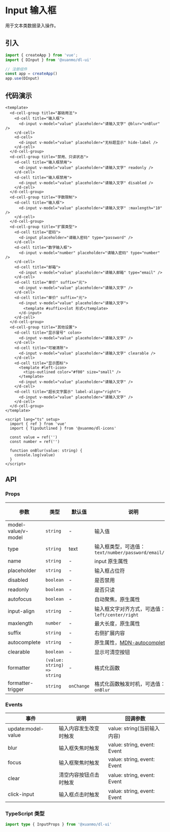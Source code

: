# Input 输入框

用于文本类数据录入操作。

## 引入

```typescript
import { createApp } from 'vue';
import { DInput } from '@xuanmo/dl-ui'

// 注册组件
const app = createApp()
app.use(DInput)
```

## 代码演示

```vue client=Mobile playground=MInput
<template>
  <d-cell-group title="基础用法">
    <d-cell title="输入框">
      <d-input v-model="value" placeholder="请输入文字" @blur="onBlur" />
    </d-cell>
    <d-cell>
      <d-input v-model="value" placeholder="无标题显示" hide-label />
    </d-cell>
  </d-cell-group>
  <d-cell-group title="禁用、只读状态">
    <d-cell title="输入框禁用">
      <d-input v-model="value" placeholder="请输入文字" readonly />
    </d-cell>
    <d-cell title="输入框禁用">
      <d-input v-model="value" placeholder="请输入文字" disabled />
    </d-cell>
  </d-cell-group>
  <d-cell-group title="字数限制">
    <d-cell title="输入框">
      <d-input v-model="value" placeholder="请输入文字" :maxlength="10" />
    </d-cell>
  </d-cell-group>
  <d-cell-group title="扩展类型">
    <d-cell title="密码">
      <d-input placeholder="请输入密码" type="password" />
    </d-cell>
    <d-cell title="数字输入框">
      <d-input v-model="number" placeholder="请输入密码" type="number" />
    </d-cell>
    <d-cell title="邮箱">
      <d-input v-model="value" placeholder="请输入邮箱" type="email" />
    </d-cell>
    <d-cell title="单价" suffix="元">
      <d-input v-model="value" placeholder="请输入文字" />
    </d-cell>
    <d-cell title="单价" suffix="元">
      <d-input v-model="value" placeholder="请输入文字">
        <template #suffix>slot 形式</template>
      </d-input>
    </d-cell>
  </d-cell-group>
  <d-cell-group title="其他设置">
    <d-cell title="显示冒号" colon>
      <d-input v-model="value" placeholder="请输入文字" />
    </d-cell>
    <d-cell title="可被清除">
      <d-input v-model="value" placeholder="请输入文字" clearable />
    </d-cell>
    <d-cell title="显示图标">
      <template #left-icon>
        <tips-outlined color="#f00" size="small" />
      </template>
      <d-input v-model="value" placeholder="请输入文字" />
    </d-cell>
    <d-cell title="超长文字展示" label-align="right">
      <d-input v-model="value" placeholder="请输入文字" />
    </d-cell>
  </d-cell-group>
</template>

<script lang="ts" setup>
  import { ref } from 'vue'
  import { TipsOutlined } from '@xuanmo/dl-icons'

  const value = ref('')
  const number = ref('')

  function onBlur(value: string) {
    console.log(value)
  }
</script>
```

## API

### Props

|参数|类型|默认值|说明|必传|
|---|----|-----|---|----|
|model-value/v-model|`string`|-|输入值|N|
|type|`string`|text|输入框类型，可选值：`text/number/password/email/url`|N|
|name|`string`|-|input 原生属性|N|
|placeholder|`string`|-|输入框占位符|N|
|disabled|`boolean`|-|是否禁用|N|
|readonly|`boolean`|-|是否只读|N|
|autofocus|`boolean`|-|自动聚焦，原生属性|N|
|input-align|`string`|-|输入框文字对齐方式，可选值：`left/center/right`|N|
|maxlength|`number`|-|最大长度，原生属性|N|
|suffix|`string`|-|右侧扩展内容|N|
|autocomplete|`string`|-|原生属性，[MDN-autocomplete](https://developer.mozilla.org/en-US/docs/Web/HTML/Attributes/autocomplete)|N|
|clearable|`boolean`|-|显示可清空按钮|N|
|formatter|`(value: string) => string`|-|格式化函数|N|
|formatter-trigger|`string`|`onChange`|格式化函数触发时机，可选值：`onBlur`|N|

### Events

|事件|说明|回调参数|
|---|----|-------|
|update:model-value|输入内容发生改变时触发|value: string(当前输入内容)|
|blur|输入框失焦时触发|value: string, event: Event|
|focus|输入框聚焦时触发|value: string, event: Event|
|clear|清空内容按钮点击时触发|value: string, event: Event|
|click-input|输入框点击时触发|value: string, event: Event|


### TypeScript 类型

```typescript
import type { InputProps } from '@xuanmo/dl-ui'
```
